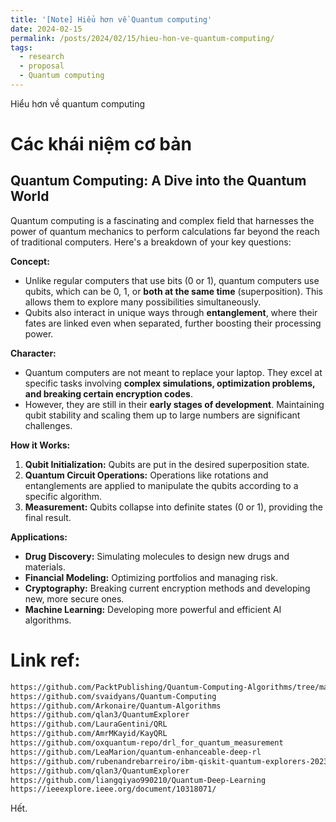 ```yaml
---
title: '[Note] Hiểu hơn về Quantum computing'
date: 2024-02-15
permalink: /posts/2024/02/15/hieu-hon-ve-quantum-computing/
tags:
  - research
  - proposal
  - Quantum computing
--- 
```


Hiểu hơn về quantum computing

Các khái niệm cơ bản
======

## Quantum Computing: A Dive into the Quantum World

Quantum computing is a fascinating and complex field that harnesses the power of quantum mechanics to perform calculations far beyond the reach of traditional computers. Here's a breakdown of your key questions:

**Concept:**

* Unlike regular computers that use bits (0 or 1), quantum computers use qubits, which can be 0, 1, or **both at the same time** (superposition). This allows them to explore many possibilities simultaneously.
* Qubits also interact in unique ways through **entanglement**, where their fates are linked even when separated, further boosting their processing power.

**Character:**

* Quantum computers are not meant to replace your laptop. They excel at specific tasks involving **complex simulations, optimization problems, and breaking certain encryption codes**.
* However, they are still in their **early stages of development**. Maintaining qubit stability and scaling them up to large numbers are significant challenges.

**How it Works:**

1. **Qubit Initialization:** Qubits are put in the desired superposition state.
2. **Quantum Circuit Operations:** Operations like rotations and entanglements are applied to manipulate the qubits according to a specific algorithm.
3. **Measurement:** Qubits collapse into definite states (0 or 1), providing the final result.

**Applications:**

* **Drug Discovery:** Simulating molecules to design new drugs and materials.
* **Financial Modeling:** Optimizing portfolios and managing risk.
* **Cryptography:** Breaking current encryption methods and developing new, more secure ones.
* **Machine Learning:** Developing more powerful and efficient AI algorithms.



Link ref:
======

```html
https://github.com/PacktPublishing/Quantum-Computing-Algorithms/tree/main
https://github.com/svaidyans/Quantum-Computing
https://github.com/Arkonaire/Quantum-Algorithms
https://github.com/qlan3/QuantumExplorer
https://github.com/LauraGentini/QRL
https://github.com/AmrMKayid/KayQRL
https://github.com/oxquantum-repo/drl_for_quantum_measurement
https://github.com/LeaMarion/quantum-enhanceable-deep-rl
https://github.com/rubenandrebarreiro/ibm-qiskit-quantum-explorers-2023-2024
https://github.com/qlan3/QuantumExplorer
https://github.com/liangqiyao990210/Quantum-Deep-Learning
https://ieeexplore.ieee.org/document/10318071/
```

Hết.
